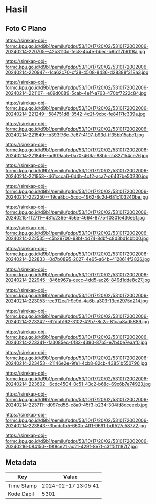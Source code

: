 # Hasil

## Foto C Plano

https://sirekap-obj-formc.kpu.go.id/d9b1/pemilu/pdpr/53/10/17/20/02/5310172002006-20240214-220705--42b3110d-fec8-4b4e-bbec-b9b117b61f8a.jpg

https://sirekap-obj-formc.kpu.go.id/d9b1/pemilu/pdpr/53/10/17/20/02/5310172002006-20240214-220947--1ca62c70-cf38-4508-8436-d28388f318a3.jpg

https://sirekap-obj-formc.kpu.go.id/d9b1/pemilu/pdpr/53/10/17/20/02/5310172002006-20240214-221107--e09d0089-5cab-4e1f-a763-470bf7222c84.jpg

https://sirekap-obj-formc.kpu.go.id/d9b1/pemilu/pdpr/53/10/17/20/02/5310172002006-20240214-221249--584751d8-3542-4c2f-9cbc-fe8417fc339a.jpg

https://sirekap-obj-formc.kpu.go.id/d9b1/pemilu/pdpr/53/10/17/20/02/5310172002006-20240214-221549--b393f76c-7c67-4197-b93d-ff35bb15abc1.jpg

https://sirekap-obj-formc.kpu.go.id/d9b1/pemilu/pdpr/53/10/17/20/02/5310172002006-20240214-221846--ad919aa5-0a70-466a-88bb-cb827154ce76.jpg

https://sirekap-obj-formc.kpu.go.id/d9b1/pemilu/pdpr/53/10/17/20/02/5310172002006-20240214-221953--461ccca6-6d4b-4cf2-aca7-c6437be50230.jpg

https://sirekap-obj-formc.kpu.go.id/d9b1/pemilu/pdpr/53/10/17/20/02/5310172002006-20240214-222250--ff9ce8bb-5cdc-4962-8c2d-681c103240be.jpg

https://sirekap-obj-formc.kpu.go.id/d9b1/pemilu/pdpr/53/10/17/20/02/5310172002006-20240215-112711--481c236e-456e-4664-8775-f0301e436e6f.jpg

https://sirekap-obj-formc.kpu.go.id/d9b1/pemilu/pdpr/53/10/17/20/02/5310172002006-20240214-222535--c5b29700-98bf-4d74-8dbf-c8d3bd1cbb00.jpg

https://sirekap-obj-formc.kpu.go.id/d9b1/pemilu/pdpr/53/10/17/20/02/5310172002006-20240214-222833--0d7b0895-2027-4e65-a64b-4128614f2826.jpg

https://sirekap-obj-formc.kpu.go.id/d9b1/pemilu/pdpr/53/10/17/20/02/5310172002006-20240214-222945--846b967a-cecc-4dd5-ac26-849d1dde8c27.jpg

https://sirekap-obj-formc.kpu.go.id/d9b1/pemilu/pdpr/53/10/17/20/02/5310172002006-20240214-223053--ee912ea1-9c9d-4a6b-a303-13ed2975d214.jpg

https://sirekap-obj-formc.kpu.go.id/d9b1/pemilu/pdpr/53/10/17/20/02/5310172002006-20240214-223242--62dbb162-3102-42b7-8c2a-81caa8ad5889.jpg

https://sirekap-obj-formc.kpu.go.id/d9b1/pemilu/pdpr/53/10/17/20/02/5310172002006-20240214-223341--fa3085ec-0f83-4390-87b5-e7b40e7eaaf0.jpg

https://sirekap-obj-formc.kpu.go.id/d9b1/pemilu/pdpr/53/10/17/20/02/5310172002006-20240214-223453--21146e2e-9fe1-4cb8-82cb-43851b550796.jpg

https://sirekap-obj-formc.kpu.go.id/d9b1/pemilu/pdpr/53/10/17/20/02/5310172002006-20240214-223602--6cdc4504-0c51-43c2-b68c-69c6b7e74923.jpg

https://sirekap-obj-formc.kpu.go.id/d9b1/pemilu/pdpr/53/10/17/20/02/5310172002006-20240214-223711--d097cd58-c8a0-45f3-b234-304fd8dceeeb.jpg

https://sirekap-obj-formc.kpu.go.id/d9b1/pemilu/pdpr/53/10/17/20/02/5310172002006-20240214-223843--3bddcfb5-660b-4ff1-9691-bdf527c58772.jpg

https://sirekap-obj-formc.kpu.go.id/d9b1/pemilu/pdpr/53/10/17/20/02/5310172002006-20240216-084150--f9f8ce21-ac21-429f-8e7f-c3ff5f1187f7.jpg


## Metadata

| Key        | Value               |
| ---------- | ------------------- |
| Time Stamp | 2024-02-17 13:05:41 |
| Kode Dapil | 5301                |



